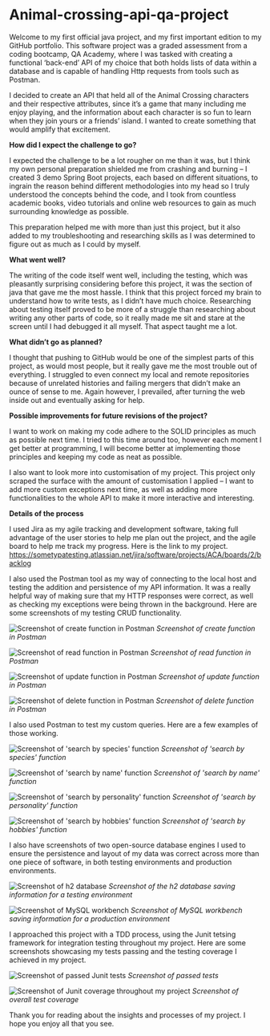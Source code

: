 # Animal-crossing-api-qa-project

Welcome to my first official java project, and my first important edition to my GitHub portfolio. This software project was a graded assessment from a coding bootcamp, QA Academy, where I was tasked with creating a functional ‘back-end’ API of my choice that both holds lists of data within a database and is capable of handling Http requests from tools such as Postman.

I decided to create an API that held all of the Animal Crossing characters and their respective attributes, since it’s a game that many including me enjoy playing, and the information about each character is so fun to learn when they join yours or a friends’ island. I wanted to create something that would amplify that excitement.

**How did I expect the challenge to go?**

I expected the challenge to be a lot rougher on me than it was, but I think my own personal preparation shielded me from crashing and burning – I created 3 demo Spring Boot projects, each based on different situations, to ingrain the reason behind different methodologies into my head so I truly understood the concepts behind the code, and I took from countless academic books, video tutorials and online web resources to gain as much surrounding knowledge as possible.

This preparation helped me with more than just this project, but it also added to my troubleshooting and researching skills as I was determined to figure out as much as I could by myself. 

**What went well?**

The writing of the code itself went well, including the testing, which was pleasantly surprising considering before this project, it was the section of java that gave me the most hassle. I think that this project forced my brain to understand how to write tests, as I didn’t have much choice. Researching about testing itself proved to be more of a struggle than researching about writing any other parts of code, so it really made me sit and stare at the screen until I had debugged it all myself. That aspect taught me a lot.

**What didn’t go as planned?**

I thought that pushing to GitHub would be one of the simplest parts of this project, as would most people, but it really gave me the most trouble out of everything. I struggled to even connect my local and remote repositories because of unrelated histories and failing mergers that didn’t make an ounce of sense to me. Again however, I prevailed, after turning the web inside out and eventually asking for help.

**Possible improvements for future revisions of the project?**

I want to work on making my code adhere to the SOLID principles as much as possible next time. I tried to this time around too, however each moment I get better at programming, I will become better at implementing those principles and keeping my code as neat as possible.

I also want to look more into customisation of my project. This project only scraped the surface with the amount of customisation I applied – I want to add more custom exceptions next time, as well as adding more functionalities to the whole API to make it more interactive and interesting.

**Details of the process**

I used Jira as my agile tracking and development software, taking full advantage of the user stories to help me plan out the project, and the agile board to help me track my progress. Here is the link to my project. https://sometypatesting.atlassian.net/jira/software/projects/ACA/boards/2/backlog

I also used the Postman tool as my way of connecting to the local host and testing the addition and persistence of my API information. It was a really helpful way of making sure that my HTTP responses were correct, as well as checking my exceptions were being thrown in the background. Here are some screenshots of my testing CRUD functionality.

![Screenshot of create function in Postman](https://github.com/renee-tamia/Qa-project-Animal-Crossing-API/blob/fc2e6a542dc3c35fc0036a072fcf67c91839728a/Screenshot%20(1).png)
_Screenshot of create function in Postman_

![Screenshot of read function in Postman](https://github.com/renee-tamia/Qa-project-Animal-Crossing-API/blob/fc2e6a542dc3c35fc0036a072fcf67c91839728a/Screenshot%20(2).png)
_Screenshot of read function in Postman_

![Screenshot of update function in Postman](https://github.com/renee-tamia/Qa-project-Animal-Crossing-API/blob/fc2e6a542dc3c35fc0036a072fcf67c91839728a/Screenshot%20(7).png)
_Screenshot of update function in Postman_

![Screenshot of delete function in Postman](https://github.com/renee-tamia/Qa-project-Animal-Crossing-API/blob/fc2e6a542dc3c35fc0036a072fcf67c91839728a/Screenshot%20(8).png)
_Screenshot of delete function in Postman_

I also used Postman to test my custom queries. Here are a few examples of those working.

![Screenshot of 'search by species' function](https://github.com/renee-tamia/Qa-project-Animal-Crossing-API/blob/fc2e6a542dc3c35fc0036a072fcf67c91839728a/Screenshot%20(3).png)
_Screenshot of 'search by species' function_

![Screenshot of 'search by name' function](https://github.com/renee-tamia/Qa-project-Animal-Crossing-API/blob/fc2e6a542dc3c35fc0036a072fcf67c91839728a/Screenshot%20(4).png)
_Screenshot of 'search by name' function_

![Screenshot of 'search by personality' function](https://github.com/renee-tamia/Qa-project-Animal-Crossing-API/blob/fc2e6a542dc3c35fc0036a072fcf67c91839728a/Screenshot%20(5).png)
_Screenshot of 'search by personality' function_

![Screenshot of 'search by hobbies' function](https://github.com/renee-tamia/Qa-project-Animal-Crossing-API/blob/fc2e6a542dc3c35fc0036a072fcf67c91839728a/Screenshot%20(6).png)
_Screenshot of 'search by hobbies' function_

I also have screenshots of two open-source database engines I used to ensure the persistence and layout of my data was correct across more than one piece of software, in both testing environments and production environments.

![Screenshot of h2 database](https://github.com/renee-tamia/Qa-project-Animal-Crossing-API/blob/fc2e6a542dc3c35fc0036a072fcf67c91839728a/Screenshot%20(12).png)
_Screenshot of the h2 database saving information for a testing environment_

![Screenshot of MySQL workbench](https://github.com/renee-tamia/Qa-project-Animal-Crossing-API/blob/fc2e6a542dc3c35fc0036a072fcf67c91839728a/Screenshot%20(9).png)
_Screenshot of MySQL workbench saving information for a production environment_

I approached this project with a TDD process, using the Junit tetsing framework for integration testing throughout my project. Here are some screenshots showcasing my tests passing and the testing coverage I achieved in my project.

![Screenshot of passed Junit tests](https://github.com/renee-tamia/Qa-project-Animal-Crossing-API/blob/fc2e6a542dc3c35fc0036a072fcf67c91839728a/Screenshot%20(10).png)
_Screenshot of passed tests_

![Screenshot of Junit coverage throughout my project](https://github.com/renee-tamia/Qa-project-Animal-Crossing-API/blob/fc2e6a542dc3c35fc0036a072fcf67c91839728a/Screenshot%20(11).png)
_Screenshot of overall test coverage_


Thank you for reading about the insights and processes of my project. I hope you enjoy all that you see.
